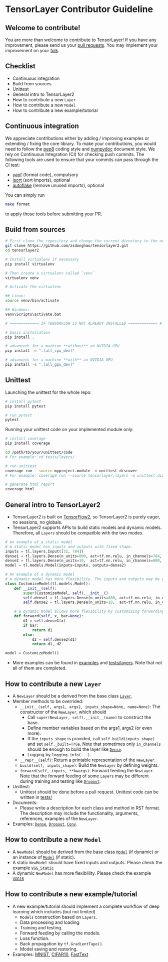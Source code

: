 # TensorLayer Contributor Guideline

## Welcome to contribute!
You are more than welcome to contribute to TensorLayer! If you have any improvement, please send us your [pull requests](https://help.github.com/en/articles/about-pull-requests). You may implement your improvement on your [folk](https://help.github.com/en/articles/working-with-forks).

## Checklist
* Continuous integration
* Build from sources
* Unittest
* General intro to TensorLayer2
* How to contribute a new `Layer`
* How to contribute a new `Model`
* How to contribute a new example/tutorial

## Continuous integration

We appreciate contributions
either by adding / improving examples or extending / fixing the core library.
To make your contributions, you would need to follow the [pep8](https://www.python.org/dev/peps/pep-0008/) coding style and [numpydoc](https://numpydoc.readthedocs.io/en/latest/) document style.
We rely on Continuous Integration (CI) for checking push commits.
The following tools are used to ensure that your commits can pass through the CI test:

* [yapf](https://github.com/google/yapf) (format code), compulsory
* [isort](https://github.com/timothycrosley/isort) (sort imports), optional
* [autoflake](https://github.com/myint/autoflake) (remove unused imports), optional

You can simply run

```bash
make format
```

to apply those tools before submitting your PR.

## Build from sources

```bash
# First clone the repository and change the current directory to the newly cloned repository
git clone https://github.com/zsdonghao/tensorlayer2.git
cd tensorlayer2

# Install virtualenv if necessary
pip install virtualenv

# Then create a virtualenv called `venv`
virtualenv venv

# Activate the virtualenv

## Linux:
source venv/bin/activate

## Windows:
venv\Scripts\activate.bat

# ============= IF TENSORFLOW IS NOT ALREADY INSTALLED ============= #

# basic installation
pip install .

# advanced: for a machine **without** an NVIDIA GPU
pip install -e ".[all_cpu_dev]"

# advanced: for a machine **with** an NVIDIA GPU
pip install -e ".[all_gpu_dev]"
```

## Unittest

Launching the unittest for the whole repo:

```bash
# install pytest
pip install pytest

# run pytest
pytest
```

Running your unittest code on your implemented module only:

```bash
# install coverage
pip install coverage

cd /path/to/your/unittest/code
# For example: cd tests/layers/

# run unittest
coverage run --source myproject.module -m unittest discover
# For example: coverage run --source tensorlayer.layers -m unittest discover

# generate html report
coverage html
```

## General intro to TensorLayer2
* TensorLayer2 is built on [TensorFlow2](https://www.tensorflow.org/alpha), so TensorLayer2 is purely eager, no sessions, no globals.
* TensorLayer2 supports APIs to build static models and dynamic models. Therefore, all `Layers` should be compatible with the two modes.
```python
# An example of a static model
# A static model has inputs and outputs with fixed shape.
inputs = tl.layers.Input([32, 784])
dense1 = tl.layers.Dense(n_units=800, act=tf.nn.relu, in_channels=784, name='dense1')(inputs)
dense2 = tl.layers.Dense(n_units=10,  act=tf.nn.relu, in_channels=800, name='dense2')(dense1)
model = tl.models.Model(inputs=inputs, outputs=dense2)

# An example of a dynamic model
# A dynamic model has more flexibility. The inputs and outputs may be different in different runs.
class CustomizeModel(tl.models.Model):
    def __init__(self):
        super(CustomizeModel, self).__init__()
        self.dense1 = tl.layers.Dense(n_units=800, act=tf.nn.relu, in_channels=784, name='dense1')
        self.dense2 = tl.layers.Dense(n_units=10,  act=tf.nn.relu, in_channels=800, name='dense2')

    # a dynamic model allows more flexibility by customising forwarding.
    def forward(self, x, bar=None):
        d1 = self.dense1(x)
        if bar:
            return d1
        else:
            d2 = self.dense2(d1)
            return d1, d2

model = CustomizeModel()
```
* More examples can be found in [examples](examples/) and [tests/layers](tests/layers/). Note that not all of them are completed.

## How to contribute a new `Layer`
* A `NewLayer` should be a derived from the base class [`Layer`](tensorlayer/layers/core.py).
* Member methods to be overrided:
  - `__init__(self, args1, args2, inputs_shape=None, name=None)`: The constructor of the `NewLayer`, which should
    - Call `super(NewLayer, self).__init__(name)` to construct the base.
    - Define member variables based on the args1, args2 (or even more).
    - If the `inputs_shape` is provided, call `self.build(inputs_shape)` and set `self._built=True`. Note that sometimes only `in_channels` should be enough to build the layer like [`Dense`](tensorlayer/layers/dense/base_dense.py).
    - Logging by `logging.info(...)`.
  - `__repr__(self)`: Return a printable representation of the `NewLayer`.
  - `build(self, inputs_shape)`: Build the `NewLayer` by defining weights.
  - `forward(self, inputs, **kwargs)`: Forward feeding the `NewLayer`. Note that the forward feeding of some `Layers` may be different during training and testing like [`Dropout`](tensorlayer/layers/dropout.py).
* Unittest:
  - Unittest should be done before a pull request. Unittest code can be written in [tests/](tests/)
* Documents:
  - Please write a description for each class and method in RST format. The description may include the functionality, arguments, references, examples of the `NewLayer`.
* Examples: [`Dense`](tensorlayer/layers/dense/base_dense.py), [`Dropout`](tensorlayer/layers/dropout.py), [`Conv`](tensorlayer/layers/convolution/simplified_conv.py).

## How to contribute a new `Model`
* A `NewModel` should be derived from the base class [`Model`](tensorlayer/models/core.py) (if dynamic) or an instance of [`Model`](tensorlayer/models/core.py) (if static).
* A static `NewModel` should have fixed inputs and outputs. Please check the example [`VGG_Static`](tensorlayer/models/vgg.py)
* A dynamic `NewModel` has more flexiblility. Please check the example [`VGG16`](tensorlayer/models/vgg16.py)

## How to contribute a new example/tutorial
* A new example/tutorial should implement a complete workflow of deep learning which includes (but not limited)
  - `Models` construction based on `Layers`.
  - Data processing and loading.
  - Training and testing.
  - Forward feeding by calling the models.
  - Loss function.
  - Back propagation by `tf.GradientTape()`.
  - Model saving and restoring.
* Examples: [MNIST](examples/basic_tutorials/tutorial_mnist_mlp_static.py), [CIFAR10](examples/basic_tutorials/tutorial_cifar10_cnn_static.py), [FastText](examples/text_classification/tutorial_imdb_fasttext.py)
